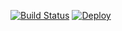 
[![Build Status](https://travis-ci.com/mahmutbas/iyzico_event_management.svg?token=VXZ9MrukiieZYzEaaFq4&branch=develop)](https://travis-ci.com/mahmutbas/iyzico_event_management)
[![Deploy](https://www.herokucdn.com/deploy/button.png)](https://heroku.com/deploy)
